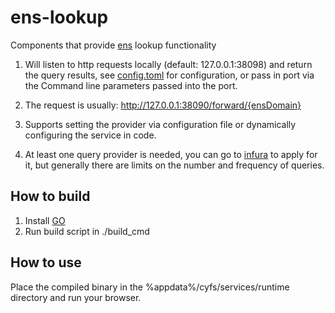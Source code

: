 # ens-lookup

Components that provide [ens](https://ens.domains/about/) lookup functionality

1. Will listen to http requests locally (default: 127.0.0.1:38098) and return the query results, see [config.toml](https://github.com/glen0125/ens-lookup/blob/main/config.toml) for configuration, or pass in port via the Command line parameters passed into the port.

2. The request is usually: http://127.0.0.1:38090/forward/{ensDomain}

3. Supports setting the provider via configuration file or dynamically configuring the service in code.

4. At least one query provider is needed, you can go to [infura](https://docs.infura.io/networks/ethereum/how-to/secure-a-project/project-id) to apply for it, but generally there are limits on the number and frequency of queries.

## How to build
1. Install [GO](https://go.dev/)
2. Run build script in ./build_cmd

## How to use
Place the compiled binary in the %appdata%/cyfs/services/runtime directory and run your browser.